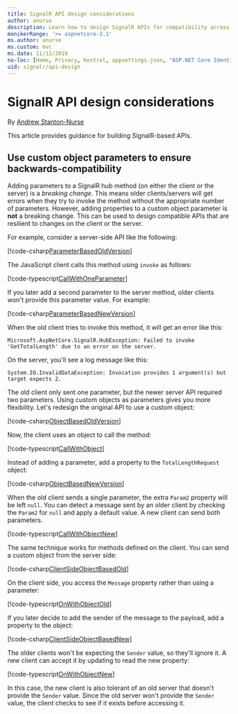 ```yaml
---
title: SignalR API design considerations
author: anurse
description: Learn how to design SignalR APIs for compatibility across versions of your app.
monikerRange: '>= aspnetcore-2.1'
ms.author: anurse
ms.custom: mvc
ms.date: 11/12/2019
no-loc: [Home, Privacy, Kestrel, appsettings.json, "ASP.NET Core Identity", cookie, Cookie, Blazor, "Blazor Server", "Blazor WebAssembly", "Identity", "Let's Encrypt", Razor, SignalR]
uid: signalr/api-design
---
```

# SignalR API design considerations

By [Andrew Stanton-Nurse](https://twitter.com/anurse)

This article provides guidance for building SignalR-based APIs.

## Use custom object parameters to ensure backwards-compatibility

Adding parameters to a SignalR hub method (on either the client or the server) is a *breaking change*. This means older clients/servers will get errors when they try to invoke the method without the appropriate number of parameters. However, adding properties to a custom object parameter is **not** a breaking change. This can be used to design compatible APIs that are resilient to changes on the client or the server.

For example, consider a server-side API like the following:

[!code-csharp[ParameterBasedOldVersion](api-design/sample/Samples.cs?name=ParameterBasedOldVersion)]

The JavaScript client calls this method using `invoke` as follows:

[!code-typescript[CallWithOneParameter](api-design/sample/Samples.ts?name=CallWithOneParameter)]

If you later add a second parameter to the server method, older clients won't provide this parameter value. For example:

[!code-csharp[ParameterBasedNewVersion](api-design/sample/Samples.cs?name=ParameterBasedNewVersion)]

When the old client tries to invoke this method, it will get an error like this:

```
Microsoft.AspNetCore.SignalR.HubException: Failed to invoke 'GetTotalLength' due to an error on the server.
```

On the server, you'll see a log message like this:

```
System.IO.InvalidDataException: Invocation provides 1 argument(s) but target expects 2.
```

The old client only sent one parameter, but the newer server API required two parameters. Using custom objects as parameters gives you more flexibility. Let's redesign the original API to use a custom object:

[!code-csharp[ObjectBasedOldVersion](api-design/sample/Samples.cs?name=ObjectBasedOldVersion)]

Now, the client uses an object to call the method:

[!code-typescript[CallWithObject](api-design/sample/Samples.ts?name=CallWithObject)]

Instead of adding a parameter, add a property to the `TotalLengthRequest` object:

[!code-csharp[ObjectBasedNewVersion](api-design/sample/Samples.cs?name=ObjectBasedNewVersion&highlight=4,9-13)]

When the old client sends a single parameter, the extra `Param2` property will be left `null`. You can detect a message sent by an older client by checking the `Param2` for `null` and apply a default value. A new client can send both parameters.

[!code-typescript[CallWithObjectNew](api-design/sample/Samples.ts?name=CallWithObjectNew)]

The same technique works for methods defined on the client. You can send a custom object from the server side:

[!code-csharp[ClientSideObjectBasedOld](api-design/sample/Samples.cs?name=ClientSideObjectBasedOld)]

On the client side, you access the `Message` property rather than using a parameter:

[!code-typescript[OnWithObjectOld](api-design/sample/Samples.ts?name=OnWithObjectOld)]

If you later decide to add the sender of the message to the payload, add a property to the object:

[!code-csharp[ClientSideObjectBasedNew](api-design/sample/Samples.cs?name=ClientSideObjectBasedNew&highlight=5)]

The older clients won't be expecting the `Sender` value, so they'll ignore it. A new client can accept it by updating to read the new property:

[!code-typescript[OnWithObjectNew](api-design/sample/Samples.ts?name=OnWithObjectNew&highlight=2-5)]

In this case, the new client is also tolerant of an old server that doesn't provide the `Sender` value. Since the old server won't provide the `Sender` value, the client checks to see if it exists before accessing it.

